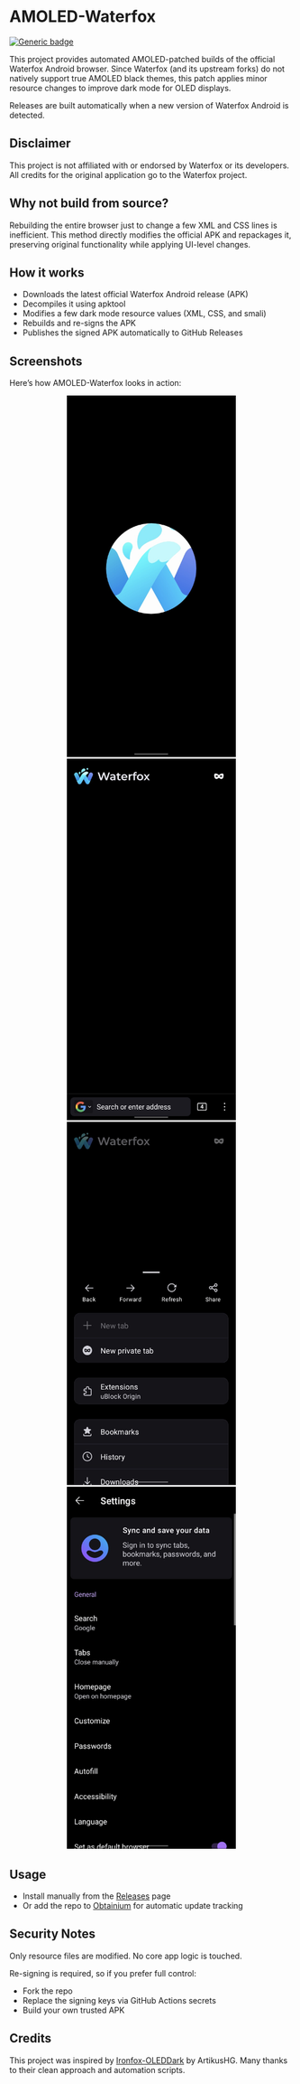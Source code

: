 # AMOLED-Waterfox

[![Generic badge](https://img.shields.io/badge/arch-arm64_v8a-blue.svg)](https://en.wikipedia.org/wiki/ARM_architecture#AArch64)

This project provides automated AMOLED-patched builds of the official Waterfox Android browser. Since Waterfox (and its upstream forks) do not natively support true AMOLED black themes, this patch applies minor resource changes to improve dark mode for OLED displays.

Releases are built automatically when a new version of Waterfox Android is detected.

## Disclaimer

This project is not affiliated with or endorsed by Waterfox or its developers. All credits for the original application go to the Waterfox project.

## Why not build from source?

Rebuilding the entire browser just to change a few XML and CSS lines is inefficient. This method directly modifies the official APK and repackages it, preserving original functionality while applying UI-level changes.

## How it works

- Downloads the latest official Waterfox Android release (APK)  
- Decompiles it using apktool  
- Modifies a few dark mode resource values (XML, CSS, and smali)  
- Rebuilds and re-signs the APK  
- Publishes the signed APK automatically to GitHub Releases  

## Screenshots

Here’s how AMOLED-Waterfox looks in action:

<p align="center">
  <img src="screenshots/Screenshot_20250801-2.png" width="300" />
  <img src="screenshots/Screenshot_20250801-3.png" width="300" />
  <img src="screenshots/Screenshot_20250801-4.png" width="300" />
  <img src="screenshots/Screenshot_20250801-5.png" width="300" />
</p>

## Usage

- Install manually from the [Releases](https://github.com/karanveers969/Waterfox-AMOLED/releases) page  
- Or add the repo to [Obtainium](https://github.com/ImranR98/Obtainium) for automatic update tracking  

## Security Notes

Only resource files are modified. No core app logic is touched.

Re-signing is required, so if you prefer full control:

- Fork the repo  
- Replace the signing keys via GitHub Actions secrets  
- Build your own trusted APK  

## Credits

This project was inspired by [Ironfox-OLEDDark](https://github.com/ArtikusHG/Ironfox-OLEDDark) by ArtikusHG. Many thanks to their clean approach and automation scripts.
